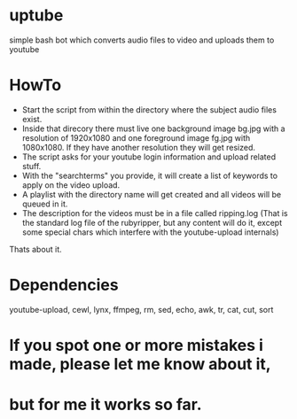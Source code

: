 # uptube
simple bash bot which converts audio files to video and uploads them to youtube

# HowTo

* Start the script from within the directory where the subject audio files exist.
* Inside that direcory there must live one background image bg.jpg with a resolution
	of 1920x1080 and one foreground image fg.jpg with 1080x1080. If they have another
	resolution they will get resized.
* The script asks for your youtube login information and upload related stuff.
* With the "searchterms" you provide, it will create a list of keywords to apply
	on the video upload.
* A playlist with the directory name will get created and all videos will be
	queued in it.
* The description for the videos must be in a file called ripping.log
	(That is the standard log file of the rubyripper, but any content will do it,
	except some special chars which interfere with the youtube-upload internals)

Thats about it.

# Dependencies
youtube-upload, cewl, lynx, ffmpeg, rm, sed, echo, awk, tr, cat, cut, sort

# If you spot one or more mistakes i made, please let me know about it,
# but for me it works so far.